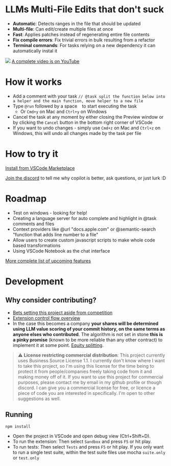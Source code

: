 # LLMs Multi-File Edits that don't suck

- **Automatic**: Detects ranges in the file that should be updated
- **Multi-file**: Can edit/create multiple files at once
- **Fast**: Applies patches instead of regenerating entire file contents
- **Fix compile errors**: Fix trivial errors in bulk resulting from a refactor
- **Terminal commands**: For tasks relying on a new dependency it can automatically instal it

![](docs/assets/demo.gif)
[A complete video is on YouTube](https://youtu.be/wD8ZdIJ9p0Y)

# How it works

- Add a comment with your task `// @task split the function below into a helper and the main function, move helper to a new file`
- Type `@run` followed by a space ` ` to start executing the task
  - Or `Cmd+y` on Mac and `Ctrl+y` on Windows
- Cancel the task at any moment by either closing the Preview window or by clicking the `Cancel` button in the bottom right corner of VSCode
- If you want to undo changes - simply use `Cmd+z` on Mac and `Ctrl+z` on Windows, this will undo all changes made by the task per file

# How to try it

[Install from VSCode Marketplace](https://marketplace.visualstudio.com/items?itemName=bra1ndump.ai-task)

[Join the discord](https://discord.gg/D8V6Rc63wQ) to tell me why copilot is better, ask questions, or just lurk :D

# Roadmap

- Test on windows - looking for help!
- Creating a language server for auto complete and highlight in @task comments and files
- Context providers like @url "docs.apple.com" or @semantic-search "function that adds line number to a file"
- Allow users to create custom javascript scripts to make whole code based transformations
- Using VSCode Notebook as the chat interface

[More complete list of upcoming features](docs/backlog.md)

# Development

## Why consider contributing?

- [Bets setting this project aside from competition](docs/bets.md)
- [Extension control flow overview](docs/architecture.md)
- In the case this becomes a company **your shares will be determined using LLM value scoring of your commit history, on the same terms as anyone elses who contributed**. The algorithm is not set in stone **this is a pinky promise** (known to be more reliable than any other contract) to implement it at some point. [Equity splitting](docs/equity.md).

> :warning: **License restricting commercial distribution**: This project currently uses Business Source License 1.1. I currently don't know where I want to take this project, so I'm using this license for the time being to protect it from people/companies freely taking code from it and making money off of it. If you want to use this project for commercial purposes, please contact me by email in my github profile or though discord. I can give you a commercial license for free, or licence a piece of code you are interested in specifically. I'm open to other suggestions as well.

## Running

```sh
npm install
```

- Open the project in VSCode and open debug view (Ctrl+Shift+D).
- To run the extension: Then select `Sandbox` and press `F5` or hit play.
- To run tests: Then select `Tests` and press `F5` or hit play. If you only want to run a single test suite, within the test suite files use mocha `suite.only` or `test.only`


